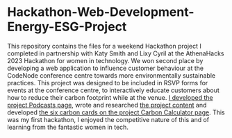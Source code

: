 # Hackathon-Web-Development-Energy-ESG-Project

This repository contains the files for a weekend Hackathon project I completed in partnership with Katy Smith and Lixy Cyril at the AthenaHacks 2023 Hackathon for women in technology. We won second place by developing a web application to influence customer behaviour at the CodeNode conference centre towards more environmentally sustainable practices. This project was designed to be included in RSVP forms for events at the conference centre, to interactively educate customers about how to reduce their carbon footprint while at the venue. [I developed the project Podcasts page](https://hackathon-energy-project.netlify.app/podcast), wrote and researched [the project content](https://hackathon-energy-project.netlify.app/) and developed [the six carbon cards on the project Carbon Calculator page](https://hackathon-energy-project.netlify.app/form). This was my first hackathon, I enjoyed the competitive nature of this and of learning from the fantastic women in tech.
